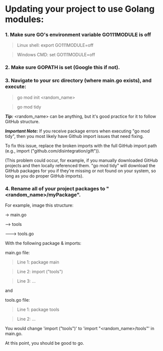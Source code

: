 # Updating your project to use Golang modules:

### 1. Make sure GO's environment variable GO111MODULE is off 

> Linux shell: export GO111MODULE=off 

> Windows CMD: set GO111MODULE=off

### 2. Make sure GOPATH is set (Google this if not).

### 3. Navigate to your src directory (where main.go exists), and execute:

> go mod init <random_name>

> go mod tidy

***Tip:*** <random_name> can be anything, but it's good practice for it to follow GitHub structure.

***Important Note:*** If you receive package errors when executing "go mod tidy", 
then you most likely have Github import issues that need fixing.

To fix this issue, replace the broken imports 
with the full GitHub import path (e.g., import ("github.com/disintegration/gift")).

(This problem could occur, for example, if you manually downloaded GitHub projects 
and then locally referenced them. "go mod tidy" will download the GitHub packages
for you if they're missing or not found on your system, so long as you do proper GitHub imports).

### 4. Rename all of your project packages to "<random_name>/myPackage".

For example, image this structure:

-> main.go

--> tools

---> tools.go

With the following package & imports:

main.go file:

> Line 1: package main

> Line 2: import ("tools")

> Line 3: ...

and

tools.go file:

> Line 1: package tools

> Line 2: ...

You would change 'import ("tools")' to 'import "<random_name>/tools"' in main.go.

At this point, you should be good to go.
